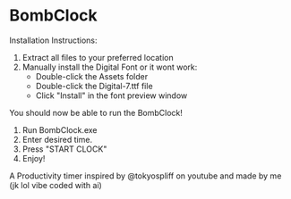 # BombClock
Installation Instructions:
1. Extract all files to your preferred location
2. Manually install the Digital Font or it wont work:
   - Double-click the Assets folder
   - Double-click the Digital-7.ttf file
   - Click "Install" in the font preview window
  
You should now be able to run the BombClock!
1. Run BombClock.exe
2. Enter desired time.
3. Press "START CLOCK"
4. Enjoy!

A Productivity timer inspired by @tokyospliff on youtube and made by me (jk lol vibe coded with ai)
